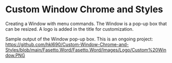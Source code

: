 # Custom Window Chrome and Styles
 
Creating a Window with menu commands. The Window is a pop-up box that can be resized. A logo is added in the title for customization.

Sample output of the Window pop-up box. This is an ongoing project:
https://github.com/hkl690/Custom-Window-Chrome-and-Styles/blob/main/Fasetto.Word/Fasetto.Word/Images/Logo/Custom%20Window.PNG
